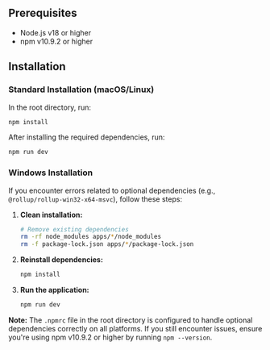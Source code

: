 ## Prerequisites
- Node.js v18 or higher
- npm v10.9.2 or higher

## Installation

### Standard Installation (macOS/Linux)
In the root directory, run:
```bash
npm install
```

After installing the required dependencies, run:
```bash
npm run dev
```

### Windows Installation
If you encounter errors related to optional dependencies (e.g., `@rollup/rollup-win32-x64-msvc`), follow these steps:

1. **Clean installation:**
   ```bash
   # Remove existing dependencies
   rm -rf node_modules apps/*/node_modules
   rm -f package-lock.json apps/*/package-lock.json
   ```

2. **Reinstall dependencies:**
   ```bash
   npm install
   ```

3. **Run the application:**
   ```bash
   npm run dev
   ```

**Note:** The `.npmrc` file in the root directory is configured to handle optional dependencies correctly on all platforms. If you still encounter issues, ensure you're using npm v10.9.2 or higher by running `npm --version`.